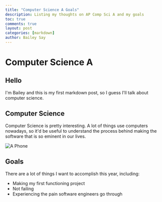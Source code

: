 ```yaml
---
title: "Computer Science A Goals"
description: Listing my thoughts on AP Comp Sci A and my goals
toc: true
comments: true
layout: post
categories: [markdown]
author: Bailey Say
---
```


# Computer Science A

## Hello

I'm Bailey and this is my first markdown post, so I guess I'll talk about computer science.

## Computer Science

Computer Science is pretty interesting. A lot of things use computers nowadays, so it'd be useful to understand the process behind making the software that is so eminent in our lives.

![A Phone](https://www.history.com/news/iphone-original-size-invention-steve-jobs)

## Goals

There are a lot of things I want to accomplish this year, including:

- Making my first functioning project
- Not failing
- Experiencing the pain software engineers go through